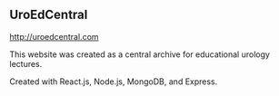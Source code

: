 
## UroEdCentral

http://uroedcentral.com

This website was created as a central archive for educational urology lectures.

Created with React.js, Node.js, MongoDB, and Express.



